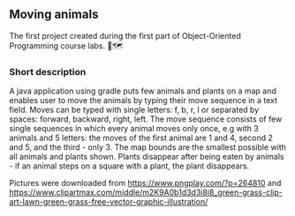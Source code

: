## Moving animals 

The first project created during the first part of Object-Oriented Programming course labs. 🐾🗺️

### Short description

A java application using gradle puts few animals and plants on a map and enables user to move the animals by typing their move sequence in a text field. Moves can be typed with single letters: f, b, r, l or separated by spaces: forward, backward, right, left. The move sequence consists of few single sequences in which every animal moves only once, e.g with 3 animals and 5 letters: the moves of the first animal are 1 and 4, second 2 and 5, and the third - only 3. The map bounds are the smallest possible with all animals and plants shown. Plants disappear after being eaten by animals - if an animal steps on a square with a plant, the plant disappears.



Pictures were downloaded from https://www.pngplay.com/?p=264810 and https://www.clipartmax.com/middle/m2K9A0b1d3d3i8i8_green-grass-clip-art-lawn-green-grass-free-vector-graphic-illustration/

